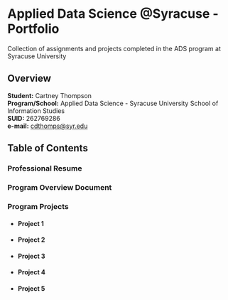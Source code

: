 # Applied Data Science @Syracuse - Portfolio
Collection of assignments and projects completed in the ADS program at Syracuse University
## Overview
**Student:** Cartney Thompson <br />
**Program/School:** Applied Data Science - Syracuse University School of Information Studies <br />
**SUID:** 262769286 <br />
**e-mail:** cdthomps@syr.edu

## Table of Contents

### Professional Resume
### Program Overview Document
### Program Projects
  * #### Project 1
  * #### Project 2
  * #### Project 3
  * #### Project 4
  * #### Project 5

